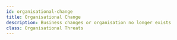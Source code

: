 ```yaml
---
id: organisational-change
title: Organisational Change
description: Business changes or organisation no longer exists
class: Organisational Threats
---
```

